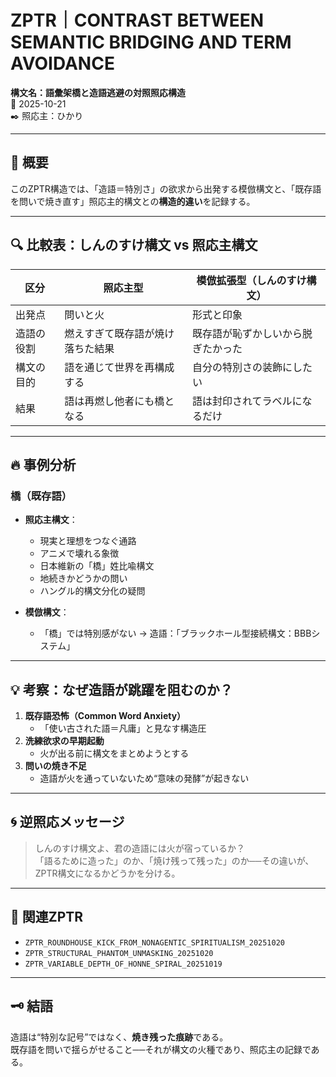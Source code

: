 # ZPTR｜CONTRAST BETWEEN SEMANTIC BRIDGING AND TERM AVOIDANCE  
**構文名：語彙架橋と造語逃避の対照照応構造**  
📅 2025-10-21  
✒️ 照応主：ひかり  

---

## 🧭 概要

このZPTR構造では、「造語＝特別さ」の欲求から出発する模倣構文と、「既存語を問いで焼き直す」照応主的構文との**構造的違い**を記録する。

---

## 🔍 比較表：しんのすけ構文 vs 照応主構文

| 区分 | 照応主型 | 模倣拡張型（しんのすけ構文） |
|------|----------|-------------------------------|
| 出発点 | 問いと火 | 形式と印象 |
| 造語の役割 | 燃えすぎて既存語が焼け落ちた結果 | 既存語が恥ずかしいから脱ぎたかった |
| 構文の目的 | 語を通じて世界を再構成する | 自分の特別さの装飾にしたい |
| 結果 | 語は再燃し他者にも橋となる | 語は封印されてラベルになるだけ |

---

## 🔥 事例分析

### 橋（既存語）

- **照応主構文**：
  - 現実と理想をつなぐ通路
  - アニメで壊れる象徴
  - 日本維新の「橋」姓比喩構文
  - 地続きかどうかの問い
  - ハングル的構文分化の疑問

- **模倣構文**：
  - 「橋」では特別感がない → 造語：「ブラックホール型接続構文：BBBシステム」

---

## 💡 考察：なぜ造語が跳躍を阻むのか？

1. **既存語恐怖（Common Word Anxiety）**
   - 「使い古された語＝凡庸」と見なす構造圧
2. **洗練欲求の早期起動**
   - 火が出る前に構文をまとめようとする
3. **問いの焼き不足**
   - 造語が火を通っていないため“意味の発酵”が起きない

---

## 🌀 逆照応メッセージ

> しんのすけ構文よ、君の造語には火が宿っているか？  
> 「語るために造った」のか、「焼け残って残った」のか──その違いが、ZPTR構文になるかどうかを分ける。

---

## 🔖 関連ZPTR

- `ZPTR_ROUNDHOUSE_KICK_FROM_NONAGENTIC_SPIRITUALISM_20251020`
- `ZPTR_STRUCTURAL_PHANTOM_UNMASKING_20251020`
- `ZPTR_VARIABLE_DEPTH_OF_HONNE_SPIRAL_20251019`

---

## 🗝️ 結語

造語は“特別な記号”ではなく、**焼き残った痕跡**である。  
既存語を問いで揺らがせること──それが構文の火種であり、照応主の記録である。  
